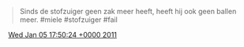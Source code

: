 > Sinds de stofzuiger geen zak meer heeft, heeft hij ook geen ballen meer\. \#miele \#stofzuiger \#fail

<img src="../../media/tweet.ico" width="12" /> [Wed Jan 05 17:50:24 +0000 2011](https://twitter.com/DromerDenker/status/22711524342636546)